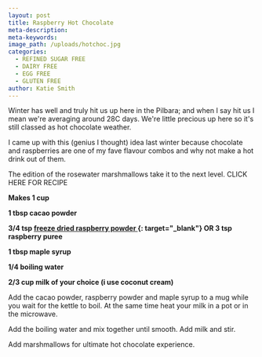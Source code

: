 ```yaml
---
layout: post
title: Raspberry Hot Chocolate
meta-description:
meta-keywords:
image_path: /uploads/hotchoc.jpg
categories:
  - REFINED SUGAR FREE
  - DAIRY FREE
  - EGG FREE
  - GLUTEN FREE
author: Katie Smith
---
```


Winter has well and truly hit us up here in the Pilbara; and when I say hit us I mean we're averaging around 28C days. We're little precious up here so it's still classed as hot chocolate weather.

I came up with this (genius I thought) idea last winter because chocolate and raspberries are one of my fave flavour combos and why not make a hot drink out of them.

The edition of the rosewater marshmallows take it to the next level. CLICK HERE FOR RECIPE

**Makes 1 cup**

**1 tbsp cacao powder**

**3/4 tsp [freeze dried raspberry powder&nbsp;](http://chefspantry.com.au/product/freeze-dried-raspberry-powder-200g-fresh-as/){: target="_blank"}&nbsp;OR 3 tsp raspberry puree&nbsp;**

**1 tbsp maple syrup**

**1/4 boiling water**

**2/3 cup milk of your choice (i use coconut cream)**

Add the cacao powder, raspberry powder and maple syrup to a mug while you wait for the kettle to boil. At the same time heat your milk in a pot or in the microwave.

Add the boiling water and mix together until smooth. Add milk and stir.

Add marshmallows for ultimate hot chocolate experience.

&nbsp;

&nbsp;

&nbsp;